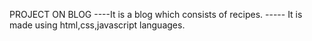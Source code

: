 PROJECT ON BLOG
----It is a blog which consists of recipes.
----- It is made using html,css,javascript languages.
